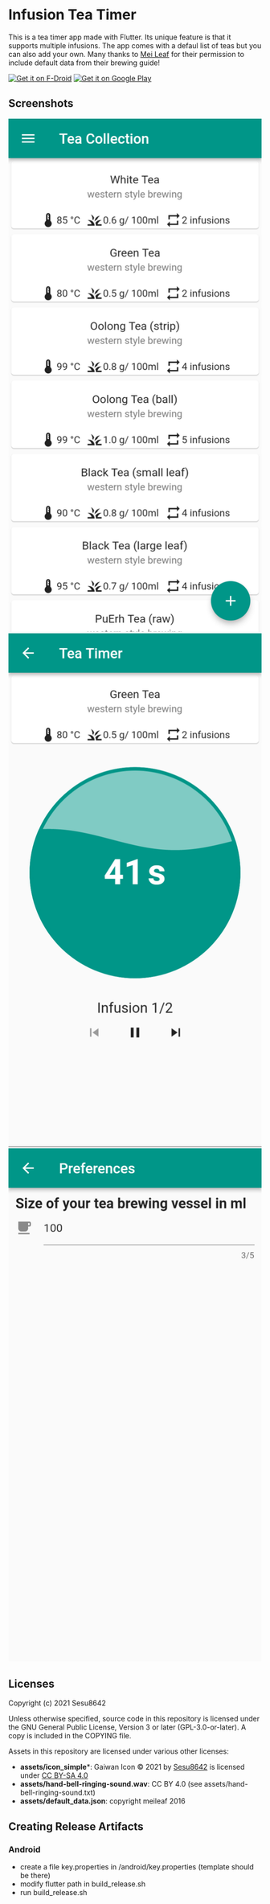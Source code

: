 # Infusion Tea Timer

This is a tea timer app made with Flutter. Its unique feature is that it supports multiple infusions. The app comes with a defaul list of teas but you can also add your own. Many thanks to [Mei Leaf](https://meileaf.com/) for their permission to include default data from their brewing guide!

[<img src="https://fdroid.gitlab.io/artwork/badge/get-it-on.png"
     alt="Get it on F-Droid"
     height="80">](https://f-droid.org/packages/com.sesu8642.infusion_timer/)
[<img src="https://play.google.com/intl/en_us/badges/images/generic/en-play-badge.png"
     alt="Get it on Google Play"
     height="80">](https://play.google.com/store/apps/details?id=com.sesu8642.infusion_timer)

## Screenshots
![Tea Collection](metadata/en-US/images/phoneScreenshots/1.png)
![Tea Timer](metadata/en-US/images/phoneScreenshots/2.png)
![Preferences](metadata/en-US/images/phoneScreenshots/3.png)

## Licenses
Copyright (c) 2021 Sesu8642

Unless otherwise specified, source code in this repository is licensed under the GNU General Public License, Version 3 or later (GPL-3.0-or-later). A copy is included in the COPYING file.

Assets in this repository are licensed under various other licenses:

- **assets/icon_simple***: Gaiwan Icon © 2021 by [Sesu8642](https://github.com/sesu8642) is licensed under [CC BY-SA 4.0](http://creativecommons.org/licenses/by-sa/4.0/?ref=chooser-v1)
- **assets/hand-bell-ringing-sound.wav**: CC BY 4.0 (see assets/hand-bell-ringing-sound.txt)
- **assets/default_data.json**: copyright meileaf 2016

## Creating Release Artifacts
### Android
- create a file key.properties in /android/key.properties (template should be there)
- modify flutter path in build_release.sh
- run build_release.sh
